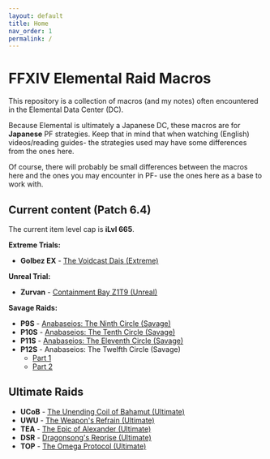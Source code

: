 ```yaml
---
layout: default
title: Home
nav_order: 1
permalink: /
---
```


# FFXIV Elemental Raid Macros

This repository is a collection of macros (and my notes) often encountered in the Elemental Data Center (DC).

Because Elemental is ultimately a Japanese DC, these macros are for **Japanese** PF strategies. Keep that in mind that when watching (English) videos/reading guides- the strategies used may have some differences from the ones here.

Of course, there will probably be small differences between the macros here and the ones you may encounter in PF- use the ones here as a base to work with.

## Current content (Patch 6.4)

The current item level cap is **iLvl 665**.

**Extreme Trials:**
- **Golbez EX** - [The Voidcast Dais (Extreme)](6.0_endwalker/extreme_trials/golbez/README.md)

**Unreal Trial:**
- **Zurvan** - [Containment Bay Z1T9 (Unreal)](3.0_heavensward/extreme_trials/zurvan/README.md)

**Savage Raids:**
- **P9S** - [Anabaseios: The Ninth Circle (Savage)](6.0_endwalker/savage_raids/p9s/README.md)
- **P10S** - [Anabaseios: The Tenth Circle (Savage)](6.0_endwalker/savage_raids/p10s/README.md)
- **P11S** - [Anabaseios: The Eleventh Circle (Savage)](6.0_endwalker/savage_raids/p11s/README.md)
- **P12S** - Anabaseios: The Twelfth Circle (Savage)
    - [Part 1](6.0_endwalker/savage_raids/p12s_1/README.md)
    - [Part 2](6.0_endwalker/savage_raids/p12s_2/README.md)

## Ultimate Raids

- **UCoB** - [The Unending Coil of Bahamut (Ultimate)](ultimates/ucob/README.md)
- **UWU** - [The Weapon's Refrain (Ultimate)](ultimates/uwu/README.md)
- **TEA** - [The Epic of Alexander (Ultimate)](ultimates/tea/README.md)
- **DSR** - [Dragonsong's Reprise (Ultimate)](ultimates/dsr/00_index/index.en.md)
- **TOP** - [The Omega Protocol (Ultimate)](ultimates/top/README.md)
